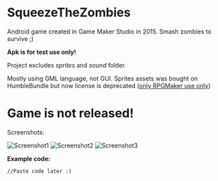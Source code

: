 # SqueezeTheZombies
Android game created in Game Maker Studio in 2015. Smash zombies to survive ;)

**Apk is for test use only!**

Project excludes *sprites* and *sound* folder.

Mostly using GML language, not GUI. Sprites assets was bought on HumbleBundle but now license is deprecated ([only RPGMaker use only](https://support.humblebundle.com/hc/en-us/articles/206156508))
# **Game is not released!**

Screenshots:

![Screenshot1](https://github.com/wboniecki/SqueezeTheZombies/blob/master/Screenshot_20170712-235933.png)
![Screenshot2](https://github.com/wboniecki/SqueezeTheZombies/blob/master/Screenshot_20170712-235911.png)
![Screenshot3](https://github.com/wboniecki/SqueezeTheZombies/blob/master/Screenshot_20170712-235940.png)


**Example code:**
```
//Paste code later :)
```
